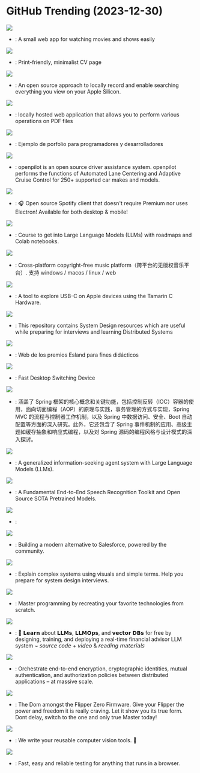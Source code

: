 # GitHub Trending (2023-12-30)

![](https://img.shields.io/badge/TypeScript-New%202-green?style=flat-square&logo=appveyor)
- [](https://github.comundefined): A small web app for watching movies and shows easily

![](https://img.shields.io/badge/TypeScript-New%20358-green?style=flat-square&logo=appveyor)
- [](https://github.comundefined): Print-friendly, minimalist CV page

![](https://img.shields.io/badge/Swift-New%20248-green?style=flat-square&logo=appveyor)
- [](https://github.comundefined): An open source approach to locally record and enable searching everything you view on your Apple Silicon.

![](https://img.shields.io/badge/Java-New%20424-green?style=flat-square&logo=appveyor)
- [](https://github.comundefined): locally hosted web application that allows you to perform various operations on PDF files

![](https://img.shields.io/badge/Astro-New%2059-green?style=flat-square&logo=appveyor)
- [](https://github.comundefined): Ejemplo de porfolio para programadores y desarrolladores

![](https://img.shields.io/badge/Python-New%2070-green?style=flat-square&logo=appveyor)
- [](https://github.comundefined): openpilot is an open source driver assistance system. openpilot performs the functions of Automated Lane Centering and Adaptive Cruise Control for 250+ supported car makes and models.

![](https://img.shields.io/badge/Dart-New%201-green?style=flat-square&logo=appveyor)
- [](https://github.comundefined): 🎧 Open source Spotify client that doesn't require Premium nor uses Electron! Available for both desktop & mobile!

![](https://img.shields.io/badge/Jupyter%20Notebook-New%20397-green?style=flat-square&logo=appveyor)
- [](https://github.comundefined): Course to get into Large Language Models (LLMs) with roadmaps and Colab notebooks.

![](https://img.shields.io/badge/TypeScript-New%2011-green?style=flat-square&logo=appveyor)
- [](https://github.comundefined): Cross-platform copyright-free music platform（跨平台的无版权音乐平台）. 支持 windows / macos / linux / web

![](https://img.shields.io/badge/C-New%2019-green?style=flat-square&logo=appveyor)
- [](https://github.comundefined): A tool to explore USB-C on Apple devices using the Tamarin C Hardware.

![](https://img.shields.io/badge/none-New%20197-green?style=flat-square&logo=appveyor)
- [](https://github.comundefined): This repository contains System Design resources which are useful while preparing for interviews and learning Distributed Systems

![](https://img.shields.io/badge/Astro-New%2028-green?style=flat-square&logo=appveyor)
- [](https://github.comundefined): Web de los premios Esland para fines didácticos

![](https://img.shields.io/badge/C-New%201-green?style=flat-square&logo=appveyor)
- [](https://github.comundefined): Fast Desktop Switching Device

![](https://img.shields.io/badge/Java-New%2010-green?style=flat-square&logo=appveyor)
- [](https://github.comundefined): 涵盖了 Spring 框架的核心概念和关键功能，包括控制反转（IOC）容器的使用，面向切面编程（AOP）的原理与实践，事务管理的方式与实现，Spring MVC 的流程与控制器工作机制，以及 Spring 中数据访问、安全、Boot 自动配置等方面的深入研究。此外，它还包含了 Spring 事件机制的应用、高级主题如缓存抽象和响应式编程，以及对 Spring 源码的编程风格与设计模式的深入探讨。

![](https://img.shields.io/badge/Python-New%2071-green?style=flat-square&logo=appveyor)
- [](https://github.comundefined): A generalized information-seeking agent system with Large Language Models (LLMs).

![](https://img.shields.io/badge/Python-New%2020-green?style=flat-square&logo=appveyor)
- [](https://github.comundefined): A Fundamental End-to-End Speech Recognition Toolkit and Open Source SOTA Pretrained Models.

![](https://img.shields.io/badge/Python-New%20121-green?style=flat-square&logo=appveyor)
- [](https://github.comundefined): 

![](https://img.shields.io/badge/TypeScript-New%20386-green?style=flat-square&logo=appveyor)
- [](https://github.comundefined): Building a modern alternative to Salesforce, powered by the community.

![](https://img.shields.io/badge/none-New%2072-green?style=flat-square&logo=appveyor)
- [](https://github.comundefined): Explain complex systems using visuals and simple terms. Help you prepare for system design interviews.

![](https://img.shields.io/badge/none-New%20329-green?style=flat-square&logo=appveyor)
- [](https://github.comundefined): Master programming by recreating your favorite technologies from scratch.

![](https://img.shields.io/badge/Jupyter%20Notebook-New%2020-green?style=flat-square&logo=appveyor)
- [](https://github.comundefined): 🦖 𝗟𝗲𝗮𝗿𝗻 about 𝗟𝗟𝗠𝘀, 𝗟𝗟𝗠𝗢𝗽𝘀, and 𝘃𝗲𝗰𝘁𝗼𝗿 𝗗𝗕𝘀 for free by designing, training, and deploying a real-time financial advisor LLM system ~ 𝘴𝘰𝘶𝘳𝘤𝘦 𝘤𝘰𝘥𝘦 + 𝘷𝘪𝘥𝘦𝘰 & 𝘳𝘦𝘢𝘥𝘪𝘯𝘨 𝘮𝘢𝘵𝘦𝘳𝘪𝘢𝘭𝘴

![](https://img.shields.io/badge/Rust-New%2031-green?style=flat-square&logo=appveyor)
- [](https://github.comundefined): Orchestrate end-to-end encryption, cryptographic identities, mutual authentication, and authorization policies between distributed applications – at massive scale.

![](https://img.shields.io/badge/C-New%2027-green?style=flat-square&logo=appveyor)
- [](https://github.comundefined): The Dom amongst the Flipper Zero Firmware. Give your Flipper the power and freedom it is really craving. Let it show you its true form. Dont delay, switch to the one and only true Master today!

![](https://img.shields.io/badge/Python-New%2042-green?style=flat-square&logo=appveyor)
- [](https://github.comundefined): We write your reusable computer vision tools. 💜

![](https://img.shields.io/badge/JavaScript-New%204-green?style=flat-square&logo=appveyor)
- [](https://github.comundefined): Fast, easy and reliable testing for anything that runs in a browser.

